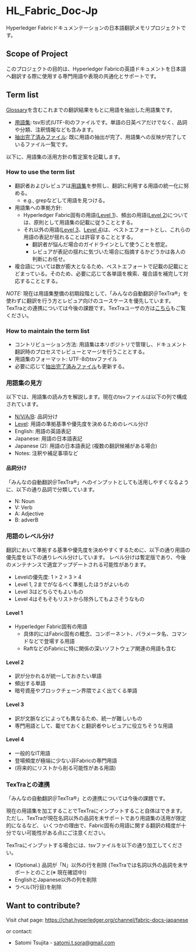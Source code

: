 # HL_Fabric_Doc-Jp

Hyperledger Fabricドキュメンテーションの日本語翻訳メモリプロジェクトです。

## Scope of Project

このプロジェクトの目的は、Hyperledger Fabricの英語ドキュメントを日本語へ翻訳する際に使用する専門用語や表現の共通化とサポートです。

## Term list

[Glossary](https://hyperledger-fabric.readthedocs.io/ja/release-2.2/glossary.html)を含むこれまでの翻訳結果をもとに用語を抽出した用語集です。

- [用語集](./term-2nd-gen.tsv): tsv形式(UTF-8)のファイルです。単語の日英ペアだけでなく、品詞や分類、注釈情報なども含みます。
- [抽出完了済みファイル](./done.txt): 既に用語の抽出が完了、用語集への反映が完了しているファイル一覧です。

以下に、用語集の活用方針の暫定案を記載します。

### How to use the term list

- 翻訳者およびレビュアは[用語集](./term-2nd-gen.tsv)を参照し、翻訳に利用する用語の統一化に努める。
  - e.g., grepなどして用語を見つける。
- 用語集への準拠方針:
  - Hyperledger Fabric固有の用語([Level 1](#level-1))、頻出の用語([Level 2](#level-1))については、原則として用語集の記載に従うこととする。
  - それ以外の用語([Level 3](#level-3)、[Level 4](#level-4))は、ベストエフォートとし、これらの用語の表記が揺れることは許容することとする。
    - 翻訳者が悩んだ場合のガイドラインとして使うことを想定。
    - レビュアが表記の揺れに気づいた場合に指摘するかどうかは各人の判断にお任せ。
- 複合語については数が膨大となるため、ベストエフォートで記載の記載にとどまっている。そのため、必要に応じて各単語を検索、複合語を補完して対応することとする。

*NOTE:* 現在は用語集整備の初期段階として、「みんなの自動翻訳＠TexTra®」を使わずに翻訳を行う方とレビュア向けのユースケースを優先しています。
TexTraとの連携については今後の課題です。TexTraユーザの方は[こちら](#TexTraとの連携)もご覧ください。

### How to maintain the term list

- コントリビューション方法: 用語集は本リポジトリで管理し、ドキュメント翻訳時のプロセスでレビューとマージを行うこととする。
- 用語集のフォーマット: UTF-8のtsvファイル
- 必要に応じて[抽出完了済みファイル](./done.txt)も更新する。

### 用語集の見方

以下では、用語集の読み方を解説します。現在のtsvファイルは以下の列で構成されています。

- [N/V/A/B](#品詞分け): 品詞分け
- [Level](#用語のレベル分け): 用語の準拠基準や優先度を決めるためのレベル分け
- English: 用語の英語表記
- Japanese: 用語の日本語表記
- Japanese (2): 用語の日本語表記 (複数の翻訳候補がある場合)
- Notes: 注釈や補足事項など

#### 品詞分け

「みんなの自動翻訳＠TexTra®」へのインプットとしても活用しやすくなるように、以下の通り品詞で分類しています。

- N: Noun
- V: Verb
- A: Adjective
- B: adverB

### 用語のレベル分け

翻訳において準拠する基準や優先度を決めやすくするために、以下の通り用語の優先度を以下の通りレベル分けしています。
レベル分けは暫定版であり、今後のメンテナンスで適宜アップデートされる可能性があります。

- Levelの優先度: 1 > 2 > 3 > 4
- Level 1, 2までがなるべく準拠したほうがよいもの
- Level 3はどちらでもよいもの
- Level 4はそもそもリストから除外してもよさそうなもの

#### Level 1

- Hyperledger Fabric固有の用語
  - 具体的にはFabric固有の概念、コンポーネント、パラメータ名、コマンドなどで登場する用語
  - RaftなどのFabricに特に関係の深いソフトウェア関連の用語も含む

#### Level 2

- 訳が分かれるが統一しておきたい単語
- 頻出する単語
- 暗号資産やブロックチェーン界隈でよく出てくる単語

#### Level 3

- 訳が文脈などによっても異なるため、統一が難しいもの
- 専門用語として、載せておくと翻訳者やレビュアに役立ちそうな用語

#### Level 4

- 一般的なIT用語
- 登場頻度が極端に少ない非Fabricの専門用語
- (将来的にリストから削る可能性がある用語)


### TexTraとの連携

「みんなの自動翻訳＠TexTra®」との連携については今後の課題です。

現在の用語集を加工することでTexTraにインプットすること自体はできます。
ただし、TexTraが現在名詞以外の品詞を未サポートであり用語集の活用が限定的になるなど、
いくつかの理由で、Fabric固有の用語に関する翻訳の精度が十分でない可能性がある点にご注意ください。

TexTraにインプットする場合には、tsvファイルを以下の通り加工してください。

- (Optional.) 品詞が「N」以外の行を削除 (TexTraでは名詞以外の品詞を未サポートとのこと(※ 現在確認中))
- EnglishとJapanese以外の列を削除
- ラベル(1行目)を削除

## Want to contribute?

Visit chat page: https://chat.hyperledger.org/channel/fabric-docs-japanese

or contact:

* Satomi Tsujita - satomi.t.sora@gmail.com